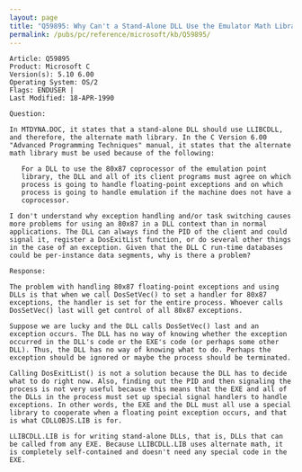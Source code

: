 ```yaml
---
layout: page
title: "Q59895: Why Can't a Stand-Alone DLL Use the Emulator Math Library?"
permalink: /pubs/pc/reference/microsoft/kb/Q59895/
---
```


	Article: Q59895
	Product: Microsoft C
	Version(s): 5.10 6.00
	Operating System: OS/2
	Flags: ENDUSER |
	Last Modified: 18-APR-1990
	
	Question:
	
	In MTDYNA.DOC, it states that a stand-alone DLL should use LLIBCDLL,
	and therefore, the alternate math library. In the C Version 6.00
	"Advanced Programming Techniques" manual, it states that the alternate
	math library must be used because of the following:
	
	   For a DLL to use the 80x87 coprocessor of the emulation point
	   library, the DLL and all of its client programs must agree on which
	   process is going to handle floating-point exceptions and on which
	   process is going to handle emulation if the machine does not have a
	   coprocessor.
	
	I don't understand why exception handling and/or task switching causes
	more problems for using an 80x87 in a DLL context than in normal
	applications. The DLL can always find the PID of the client and could
	signal it, register a DosExitList function, or do several other things
	in the case of an exception. Given that the DLL C run-time databases
	could be per-instance data segments, why is there a problem?
	
	Response:
	
	The problem with handling 80x87 floating-point exceptions and using
	DLLs is that when we call DosSetVec() to set a handler for 80x87
	exceptions, the handler is set for the entire process. Whoever calls
	DosSetVec() last will get control of all 80x87 exceptions.
	
	Suppose we are lucky and the DLL calls DosSetVec() last and an
	exception occurs. The DLL has no way of knowing whether the exception
	occurred in the DLL's code or the EXE's code (or perhaps some other
	DLL). Thus, the DLL has no way of knowing what to do. Perhaps the
	exception should be ignored or maybe the process should be terminated.
	
	Calling DosExitList() is not a solution because the DLL has to decide
	what to do right now. Also, finding out the PID and then signaling the
	process is not very useful because this means that the EXE and all of
	the DLLs in the process must set up special signal handlers to handle
	exceptions. In other words, the EXE and the DLL must all use a special
	library to cooperate when a floating point exception occurs, and that
	is what CDLLOBJS.LIB is for.
	
	LLIBCDLL.LIB is for writing stand-alone DLLs, that is, DLLs that can
	be called from any EXE. Because LLIBCDLL.LIB uses alternate math, it
	is completely self-contained and doesn't need any special code in the
	EXE.
